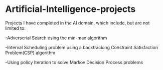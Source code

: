 # Artificial-Intelligence-projects
Projects I have completed in the AI domain, which include, but are not limited to:

-Adverserial Search using the min-max algorithm

-Interval Scheduling problem using a backtracking Constraint Satisfaction Problem(CSP) algorithm

-Using policy Iteration to solve Markov Decision Process problems 
